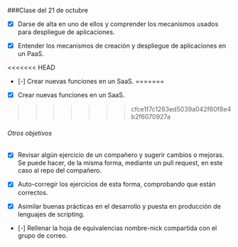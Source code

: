 ###Clase del 21 de octubre
* [X] Darse de alta en uno de ellos y comprender los mecanismos usados para despliegue de aplicaciones.

* [X] Entender los mecanismos de creación y despliegue de aplicaciones en un PaaS.

<<<<<<< HEAD
* [-] Crear nuevas funciones en un SaaS.
=======
* [x] Crear nuevas funciones en un SaaS.
>>>>>>> cfce1f7c1263ed5039a042f60f8e4b2f6070927a


###### Otros objetivos

* [X] Revisar algún ejercicio de un compañero y sugerir cambios o mejoras. Se puede hacer, de la misma forma, mediante un pull request, en este caso al repo del compañero.

* [X] Auto-corregir los ejercicios de esta forma, comprobando que están correctos.

* [X] Asimilar buenas prácticas en el desarrollo y puesta en producción de lenguajes de scripting.

* [-] Rellenar la hoja de equivalencias nombre-nick compartida con el grupo de correo.